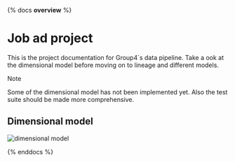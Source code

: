 {% docs __overview__ %}

# Job ad project

This is the project documentation for Group4´s  data pipeline. Take a ook at the dimensional model before moving on to lineage and different models.

> [!NOTE]
> Some of the dimensional model has not been implemented yet. Also the test suite should be made more comprehensive.

## Dimensional model

![dimensional model](assets/job_ads_dimension_model.png)


{% enddocs %}